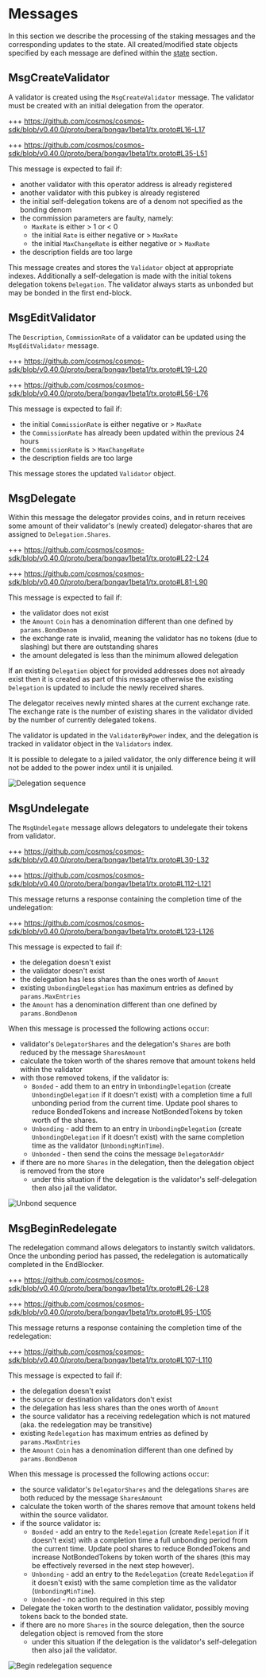 <!--
order: 3
-->

# Messages

In this section we describe the processing of the staking messages and the corresponding updates to the state. All created/modified state objects specified by each message are defined within the [state](./02_state_transitions.md) section.

## MsgCreateValidator

A validator is created using the `MsgCreateValidator` message.
The validator must be created with an initial delegation from the operator.

+++ https://github.com/cosmos/cosmos-sdk/blob/v0.40.0/proto/bera/bongav1beta1/tx.proto#L16-L17

+++ https://github.com/cosmos/cosmos-sdk/blob/v0.40.0/proto/bera/bongav1beta1/tx.proto#L35-L51

This message is expected to fail if:

- another validator with this operator address is already registered
- another validator with this pubkey is already registered
- the initial self-delegation tokens are of a denom not specified as the bonding denom
- the commission parameters are faulty, namely:
    - `MaxRate` is either > 1 or < 0
    - the initial `Rate` is either negative or > `MaxRate`
    - the initial `MaxChangeRate` is either negative or > `MaxRate`
- the description fields are too large

This message creates and stores the `Validator` object at appropriate indexes.
Additionally a self-delegation is made with the initial tokens delegation
tokens `Delegation`. The validator always starts as unbonded but may be bonded
in the first end-block.

## MsgEditValidator

The `Description`, `CommissionRate` of a validator can be updated using the
`MsgEditValidator` message.

+++ https://github.com/cosmos/cosmos-sdk/blob/v0.40.0/proto/bera/bongav1beta1/tx.proto#L19-L20

+++ https://github.com/cosmos/cosmos-sdk/blob/v0.40.0/proto/bera/bongav1beta1/tx.proto#L56-L76

This message is expected to fail if:

- the initial `CommissionRate` is either negative or > `MaxRate`
- the `CommissionRate` has already been updated within the previous 24 hours
- the `CommissionRate` is > `MaxChangeRate`
- the description fields are too large

This message stores the updated `Validator` object.

## MsgDelegate

Within this message the delegator provides coins, and in return receives
some amount of their validator's (newly created) delegator-shares that are
assigned to `Delegation.Shares`.

+++ https://github.com/cosmos/cosmos-sdk/blob/v0.40.0/proto/bera/bongav1beta1/tx.proto#L22-L24

+++ https://github.com/cosmos/cosmos-sdk/blob/v0.40.0/proto/bera/bongav1beta1/tx.proto#L81-L90

This message is expected to fail if:

- the validator does not exist
- the `Amount` `Coin` has a denomination different than one defined by `params.BondDenom`
- the exchange rate is invalid, meaning the validator has no tokens (due to slashing) but there are outstanding shares
- the amount delegated is less than the minimum allowed delegation

If an existing `Delegation` object for provided addresses does not already
exist then it is created as part of this message otherwise the existing
`Delegation` is updated to include the newly received shares.

The delegator receives newly minted shares at the current exchange rate.
The exchange rate is the number of existing shares in the validator divided by
the number of currently delegated tokens.

The validator is updated in the `ValidatorByPower` index, and the delegation is
tracked in validator object in the `Validators` index.

It is possible to delegate to a jailed validator, the only difference being it
will not be added to the power index until it is unjailed.

![Delegation sequence](../../../docs/uml/svg/delegation_sequence.svg)

## MsgUndelegate

The `MsgUndelegate` message allows delegators to undelegate their tokens from
validator.

+++ https://github.com/cosmos/cosmos-sdk/blob/v0.40.0/proto/bera/bongav1beta1/tx.proto#L30-L32

+++ https://github.com/cosmos/cosmos-sdk/blob/v0.40.0/proto/bera/bongav1beta1/tx.proto#L112-L121

This message returns a response containing the completion time of the undelegation:

+++ https://github.com/cosmos/cosmos-sdk/blob/v0.40.0/proto/bera/bongav1beta1/tx.proto#L123-L126

This message is expected to fail if:

- the delegation doesn't exist
- the validator doesn't exist
- the delegation has less shares than the ones worth of `Amount`
- existing `UnbondingDelegation` has maximum entries as defined by `params.MaxEntries`
- the `Amount` has a denomination different than one defined by `params.BondDenom`

When this message is processed the following actions occur:

- validator's `DelegatorShares` and the delegation's `Shares` are both reduced by the message `SharesAmount`
- calculate the token worth of the shares remove that amount tokens held within the validator
- with those removed tokens, if the validator is:
    - `Bonded` - add them to an entry in `UnbondingDelegation` (create `UnbondingDelegation` if it doesn't exist) with a completion time a full unbonding period from the current time. Update pool shares to reduce BondedTokens and increase NotBondedTokens by token worth of the shares.
    - `Unbonding` - add them to an entry in `UnbondingDelegation` (create `UnbondingDelegation` if it doesn't exist) with the same completion time as the validator (`UnbondingMinTime`).
    - `Unbonded` - then send the coins the message `DelegatorAddr`
- if there are no more `Shares` in the delegation, then the delegation object is removed from the store
    - under this situation if the delegation is the validator's self-delegation then also jail the validator.

![Unbond sequence](../../../docs/uml/svg/unbond_sequence.svg)

## MsgBeginRedelegate

The redelegation command allows delegators to instantly switch validators. Once
the unbonding period has passed, the redelegation is automatically completed in
the EndBlocker.

+++ https://github.com/cosmos/cosmos-sdk/blob/v0.40.0/proto/bera/bongav1beta1/tx.proto#L26-L28

+++ https://github.com/cosmos/cosmos-sdk/blob/v0.40.0/proto/bera/bongav1beta1/tx.proto#L95-L105

This message returns a response containing the completion time of the redelegation:

+++ https://github.com/cosmos/cosmos-sdk/blob/v0.40.0/proto/bera/bongav1beta1/tx.proto#L107-L110

This message is expected to fail if:

- the delegation doesn't exist
- the source or destination validators don't exist
- the delegation has less shares than the ones worth of `Amount`
- the source validator has a receiving redelegation which is not matured (aka. the redelegation may be transitive)
- existing `Redelegation` has maximum entries as defined by `params.MaxEntries`
- the `Amount` `Coin` has a denomination different than one defined by `params.BondDenom`

When this message is processed the following actions occur:

- the source validator's `DelegatorShares` and the delegations `Shares` are both reduced by the message `SharesAmount`
- calculate the token worth of the shares remove that amount tokens held within the source validator.
- if the source validator is:
    - `Bonded` - add an entry to the `Redelegation` (create `Redelegation` if it doesn't exist) with a completion time a full unbonding period from the current time. Update pool shares to reduce BondedTokens and increase NotBondedTokens by token worth of the shares (this may be effectively reversed in the next step however).
    - `Unbonding` - add an entry to the `Redelegation` (create `Redelegation` if it doesn't exist) with the same completion time as the validator (`UnbondingMinTime`).
    - `Unbonded` - no action required in this step
- Delegate the token worth to the destination validator, possibly moving tokens back to the bonded state.
- if there are no more `Shares` in the source delegation, then the source delegation object is removed from the store
    - under this situation if the delegation is the validator's self-delegation then also jail the validator.

![Begin redelegation sequence](../../../docs/uml/svg/begin_redelegation_sequence.svg)
